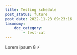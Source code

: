 ```yaml
---
title: Testing schedule
post_status: future
post_date: 2022-11-23 09:23:16
taxonomy:
    doc_category:
        - test-cat
---
```


Lorem ipsum 8 ⚡
